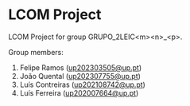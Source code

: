# LCOM Project

LCOM Project for group GRUPO_2LEIC&lt;m&gt;&lt;n&gt;_&lt;p&gt;.

Group members:

1. Felipe Ramos (up202303505@up.pt)
2. João Quental (up202307755@up.pt)
3. Luís Contreiras (up202108742@up.pt)
4. Luís Ferreira (up202007664@up.pt)
